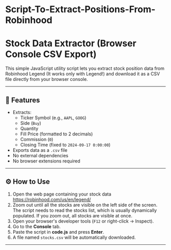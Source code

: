 # Script-To-Extract-Positions-From-Robinhood

# Stock Data Extractor (Browser Console CSV Export)

This simple JavaScript utility script lets you extract stock position data from Robinhood Legend (It works only with Legend!) and download it as a CSV file directly from your browser console.

---

## 📌 Features

- Extracts:
  - Ticker Symbol (e.g., `AAPL`, `GOOG`)
  - Side (`Buy`)
  - Quantity
  - Fill Price (formatted to 2 decimals)
  - Commission (`0`)
  - Closing Time (fixed to `2024-09-17 0:00:00`)
- Exports data as a `.csv` file
- No external dependencies
- No browser extensions required

---

## ⚙️ How to Use

1. Open the web page containing your stock data https://robinhood.com/us/en/legend/
2. Zoom out until all the stocks are visible on the left side of the screen. The script needs to read the stocks list, which is usually dynamically populated. If you zoom out, all stocks are visible at once.
3. Open your browser's developer tools (`F12` or right-click → Inspect).
4. Go to the **Console** tab.
5. Paste the script in **code.js** and press **Enter**.
6. A file named `stocks.csv` will be automatically downloaded.

---

